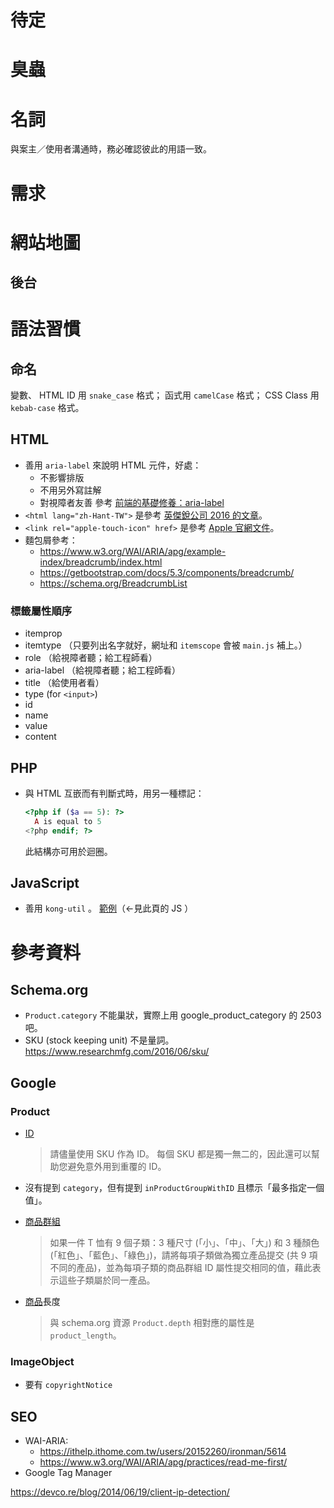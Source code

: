 # 待定



# 臭蟲


# 名詞

與案主／使用者溝通時，務必確認彼此的用語一致。


# 需求


# 網站地圖


## 後台



# 語法習慣

## 命名

變數、 HTML ID 用 `snake_case` 格式；
函式用 `camelCase` 格式；
CSS Class 用 `kebab-case` 格式。

## HTML

* 善用 `aria-label` 來說明 HTML 元件，好處：
  * 不影響排版
  * 不用另外寫註解
  * 對視障者友善
  參考 [前端的基礎修養：aria-label](https://lepture.com/zh/2015/fe-aria-label)
* `<html lang="zh-Hant-TW">` 是參考 [英傑銳公司 2016 的文章](https://www.injerry.com/blog_view/125)。
* `<link rel="apple-touch-icon" href>` 是參考 [Apple 官網文件](https://developer.apple.com/library/archive/documentation/AppleApplications/Reference/SafariWebContent/ConfiguringWebApplications/ConfiguringWebApplications.html)。
* 麵包屑參考：
  * https://www.w3.org/WAI/ARIA/apg/example-index/breadcrumb/index.html
  * https://getbootstrap.com/docs/5.3/components/breadcrumb/
  * https://schema.org/BreadcrumbList

### 標籤屬性順序

* itemprop
* itemtype （只要列出名字就好，網址和 `itemscope` 會被 `main.js` 補上。）
* role （給視障者聽；給工程師看）
* aria-label （給視障者聽；給工程師看）
* title （給使用者看）
* type (for `<input>`)
* id
* name
* value
* content


## PHP

* 與 HTML 互嵌而有判斷式時，用另一種標記：
  ```php
  <?php if ($a == 5): ?>
    A is equal to 5
  <?php endif; ?>
  ```
  此結構亦可用於迴圈。

## JavaScript

* 善用 `kong-util` 。
  [範例](https://kong0107.github.io/kong-util/demo.html)（←見此頁的 JS ）



# 參考資料

## Schema.org
* `Product.category` 不能巢狀，實際上用 google_product_category 的 2503 吧。
* SKU (stock keeping unit) 不是量詞。 https://www.researchmfg.com/2016/06/sku/

## Google

### Product

* [ID](https://support.google.com/merchants/answer/6324405?hl=zh-Hant&ref_topic=6324338)
  > 請儘量使用 SKU 作為 ID。
  > 每個 SKU 都是獨一無二的，因此還可以幫助您避免意外用到重覆的 ID。

* 沒有提到 `category`，但有提到 `inProductGroupWithID` 且標示「最多指定一個值」。

* [商品群組](https://support.google.com/merchants/answer/6324507?hl=zh-Hant)
  > 如果一件 T 恤有 9 個子類：3 種尺寸 (「小」、「中」、「大」) 和 3 種顏色 (「紅色」、「藍色」、「綠色」)，請將每項子類做為獨立產品提交 (共 9 項不同的產品)，並為每項子類的商品群組 ID 屬性提交相同的值，藉此表示這些子類屬於同一產品。

* [商品](https://support.google.com/merchants/answer/11018531?hl=zh-Hant)長度
  > 與 schema.org 資源 `Product.depth` 相對應的屬性是 `product_length`。


### ImageObject
* 要有 `copyrightNotice`


## SEO
* WAI-ARIA:
  * https://ithelp.ithome.com.tw/users/20152260/ironman/5614
  * https://www.w3.org/WAI/ARIA/apg/practices/read-me-first/
* Google Tag Manager

https://devco.re/blog/2014/06/19/client-ip-detection/

